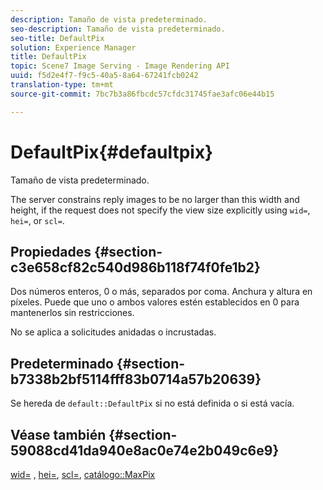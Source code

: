 ```yaml
---
description: Tamaño de vista predeterminado.
seo-description: Tamaño de vista predeterminado.
seo-title: DefaultPix
solution: Experience Manager
title: DefaultPix
topic: Scene7 Image Serving - Image Rendering API
uuid: f5d2e4f7-f9c5-40a5-8a64-67241fcb0242
translation-type: tm+mt
source-git-commit: 7bc7b3a86fbcdc57cfdc31745fae3afc06e44b15

---
```



# DefaultPix{#defaultpix}

Tamaño de vista predeterminado.

The server constrains reply images to be no larger than this width and height, if the request does not specify the view size explicitly using `wid=`, `hei=`, or `scl=`.

## Propiedades {#section-c3e658cf82c540d986b118f74f0fe1b2}

Dos números enteros, 0 o más, separados por coma. Anchura y altura en píxeles. Puede que uno o ambos valores estén establecidos en 0 para mantenerlos sin restricciones.

No se aplica a solicitudes anidadas o incrustadas.

## Predeterminado {#section-b7338b2bf5114fff83b0714a57b20639}

Se hereda de `default::DefaultPix` si no está definida o si está vacía.

## Véase también {#section-59088cd41da940e8ac0e74e2b049c6e9}

[wid=](../../../../../is-api/http-ref/image-serving-api-ref/c-http-protocol-reference/c-command-reference/r-is-http-wid.md#reference-bfeadcb67bf4485f851eb21345527e47) , [hei=](../../../../../is-api/http-ref/image-serving-api-ref/c-http-protocol-reference/c-command-reference/r-is-http-hei.md#reference-6d6f556ccc0e4b98a815e8a5c1944a96), [scl=](../../../../../is-api/http-ref/image-serving-api-ref/c-http-protocol-reference/c-command-reference/r-scl.md#reference-b2a74e493d0d407e98fe350551ba3fcc), [catálogo::MaxPix](../../../../../is-api/image-catalog/image-serving-api-ref/c-image-catalog-reference/c-attributes-reference/r-maxpix.md#reference-e167d396ac794079ba8b5e6eb16eeda5)
